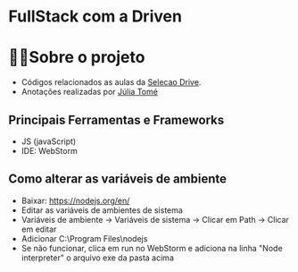 # FullStack com a Driven

# 👩‍💻Sobre o projeto
- Códigos relacionados as aulas da [Selecao Drive](https://www.driven.com.br/ "Link do Drive").
- Anotações realizadas por [Júlia Tomé](https://github.com/juliatomeds)

## Principais Ferramentas e Frameworks
- JS (javaScript)
- IDE: WebStorm

## Como alterar as variáveis de ambiente
- Baixar: https://nodejs.org/en/
- Editar as variáveis de ambientes de sistema
- Variáveis de ambiente -> Variáveis de sistema -> Clicar em Path -> Clicar em editar
- Adicionar C:\Program Files\nodejs
- Se não funcionar, clica em run no WebStorm e adiciona na linha "Node interpreter" o arquivo exe da pasta acima